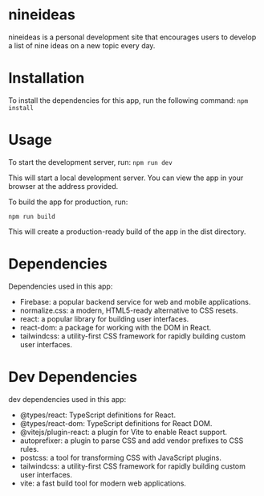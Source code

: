 # nineideas

nineideas is a personal development site that encourages users to develop a list of nine ideas on a new topic every day.

# Installation

To install the dependencies for this app, run the following command:
`npm install`

# Usage

To start the development server, run:
`npm run dev`

This will start a local development server. You can view the app in your browser at the address provided.

To build the app for production, run:

`npm run build`

This will create a production-ready build of the app in the dist directory.

# Dependencies

Dependencies used in this app:

- Firebase: a popular backend service for web and mobile applications.
- normalize.css: a modern, HTML5-ready alternative to CSS resets.
- react: a popular library for building user interfaces.
- react-dom: a package for working with the DOM in React.
- tailwindcss: a utility-first CSS framework for rapidly building custom user interfaces.

# Dev Dependencies

dev dependencies used in this app:

- @types/react: TypeScript definitions for React.
- @types/react-dom: TypeScript definitions for React DOM.
- @vitejs/plugin-react: a plugin for Vite to enable React support.
- autoprefixer: a plugin to parse CSS and add vendor prefixes to CSS rules.
- postcss: a tool for transforming CSS with JavaScript plugins.
- tailwindcss: a utility-first CSS framework for rapidly building custom user interfaces.
- vite: a fast build tool for modern web applications.
